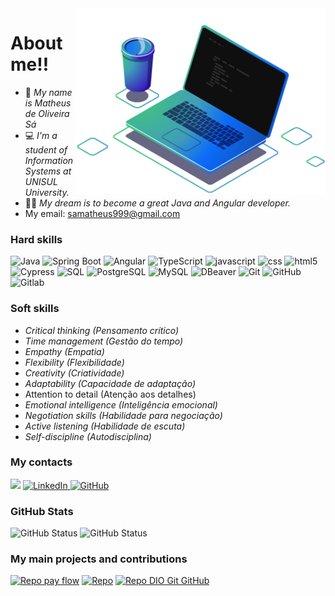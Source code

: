 <img src="https://raw.githubusercontent.com/090Raphael/imagens/86227742a4942ef2d095bfb6e68ad9767f208ef9/imagens/ilustra%C3%A7%C3%A3o%20de%20computador%202.png" alt="ilustração de um computador" min-width="400px" max-width="400px" width="400px" align="right">

# About me!!

- 🫡 *My name is Matheus de Oliveira Sá*
- 💻 *I'm a student of Information Systems at UNISUL University.*
- 👷‍♂️ *My dream is to become a great Java and Angular developer.*
- My email: samatheus999@gmail.com

### Hard skills

![Java](https://img.shields.io/badge/java-%23ED8B00.svg?style=for-the-badge&logo=openjdk&logoColor=white)
![Spring Boot](https://img.shields.io/badge/Spring%20Boot-%236DB33F.svg?style=for-the-badge&logo=springboot&logoColor=white)
![Angular](https://img.shields.io/badge/Angular-%23DD0031.svg?style=for-the-badge&logo=angular&logoColor=white)
![TypeScript](https://img.shields.io/badge/TypeScript-%232B7489.svg?style=for-the-badge&logo=typescript&logoColor=white)
![javascript](https://img.shields.io/badge/JavaScript-%23F7DF1C.svg?style=for-the-badge&logo=javascript&logoColor=black)
![css](https://img.shields.io/badge/CSS-%231572B6.svg?style=for-the-badge&logo=css3&logoColor=white)
![html5](https://img.shields.io/badge/HTML-%23E34F26.svg?style=for-the-badge&logo=html5&logoColor=white)
![Cypress](https://img.shields.io/badge/Cypress-%2313C72C.svg?style=for-the-badge&logo=cypress&logoColor=white)
![SQL](https://img.shields.io/badge/SQL-%23276F80.svg?style=for-the-badge&logo=sql&logoColor=white)
![PostgreSQL](https://img.shields.io/badge/PostgreSQL-%23316192.svg?style=for-the-badge&logo=postgresql&logoColor=white)
![MySQL](https://img.shields.io/badge/MySQL-%2300ff.svg?style=for-the-badge&logo=mysql&logoColor=white)
![DBeaver](https://img.shields.io/badge/DBeaver-%23000000.svg?style=for-the-badge&logo=dbeaver&logoColor=white)
![Git](https://img.shields.io/badge/Git-%23F05032.svg?style=for-the-badge&logo=git&logoColor=white)
![GitHub](https://img.shields.io/badge/GitHub-%23121011.svg?style=for-the-badge&logo=github&logoColor=white)
![Gitlab](https://img.shields.io/badge/GitLab-%231717.svg?style=for-the-badge&logo=gitlab&logoColor=white)

### Soft skills

- *Critical thinking (Pensamento crítico)*
- *Time management (Gestão do tempo)*
- *Empathy (Empatia)*
- *Flexibility (Flexibilidade)*
- *Creativity (Criatividade)*
- *Adaptability (Capacidade de adaptação)*
- Attention to detail (Atenção aos detalhes)
- *Emotional intelligence (Inteligência emocional)*
- *Negotiation skills (Habilidade para negociação)*
- *Active listening (Habilidade de escuta)*
- *Self-discipline (Autodisciplina)*

### My contacts

 <a href = "mailto:samatheus999@gmail.com"><img src="https://img.shields.io/badge/Gmail-D14836?style=for-the-badge&logo=gmail&logoColor=white" target="_blank"></a>
 <a href="https://www.linkedin.com/in/matheus-de-oliveira-sá-456278250" target="_blank">
  <img src="https://img.shields.io/badge/LinkedIn-%230A66C2?style=for-the-badge&logo=linkedin&logoColor=white" alt="LinkedIn">
</a>
<a href="https://github.com/MatheusOliveira04" target="_blank">
  <img src="https://img.shields.io/badge/GitHub-%23121011?style=for-the-badge&logo=github&logoColor=white" alt="GitHub">
</a>

### GitHub Stats

![GitHub Status](https://github-readme-stats.vercel.app/api?username=MatheusOliveira04&show_icons=true&theme=tokyonight&include_all_commits=true&count_private=true)
![GitHub Status](https://github-readme-stats.vercel.app/api/top-langs/?username=MatheusOliveira04&layout=compact&langs_count=7&theme=tokyonight)

### My main projects and contributions

[![Repo pay flow](https://github-readme-stats.vercel.app/api/pin/?username=MatheusOliveira04&repo=spring-pay-flow&bg_color=000&border_color=30A3DC&show_icons=true&icon_color=30A3DC&title_color=E94D5F&text_color=FFF)](https://github.com/MatheusOliveira04/spring-pay-flow)
[![Repo](https://github-readme-stats.vercel.app/api/pin/?username=MatheusOliveira04&repo=angular-spring-courses-manager&bg_color=000&border_color=30A3DC&show_icons=true&icon_color=30A3DC&title_color=E94D5F&text_color=FFF)]([https://github.com/MatheusOliveira04/angular-spring-courses-manager])
[![Repo DIO Git GitHub](https://github-readme-stats.vercel.app/api/pin/?username=MatheusOliveira04&repo=spring-fintrack&bg_color=000&border_color=30A3DC&show_icons=true&icon_color=30A3DC&title_color=E94D5F&text_color=FFF)](https://github.com/MatheusOliveira04/spring-fintrack)
